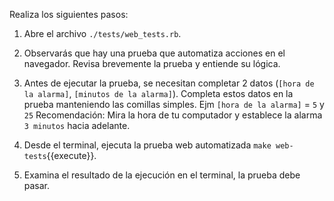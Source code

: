Realiza los siguientes pasos:

1. Abre el archivo `./tests/web_tests.rb`.

2. Observarás que hay una prueba que automatiza acciones en el navegador. Revisa brevemente la prueba y entiende su lógica.

3. Antes de ejecutar la prueba, se necesitan completar 2 datos (`[hora de la alarma]`, `[minutos de la alarma]`). Completa estos datos en la prueba manteniendo las comillas simples. Ejm `[hora de la alarma]` = `5` y `25`
Recomendación: Mira la hora de tu computador y establece la alarma `3 minutos` hacia adelante.

4. Desde el terminal, ejecuta la prueba web automatizada `make web-tests`{{execute}}.

5. Examina el resultado de la ejecución en el terminal, la prueba debe pasar.